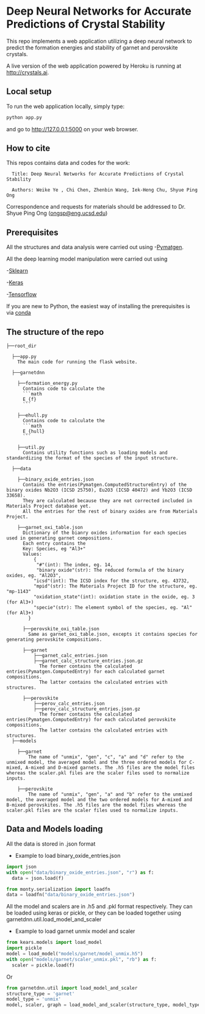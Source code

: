 # Deep Neural Networks for Accurate Predictions of Crystal Stability

This repo implements a web application utilizing a deep neural network to
predict the formation energies and stability of garnet and perovskite crystals.

A live version of the web application powered by Heroku is running at
http://crystals.ai.

## Local setup

To run the web application locally, simply type:

```bash
python app.py
```

and go to http://127.0.0.1:5000 on your web browser.

## How to cite
This repos contains data and codes for the work:

      Title: Deep Neural Networks for Accurate Predictions of Crystal Stability

      Authors: Weike Ye , Chi Chen, Zhenbin Wang, Iek-Heng Chu, Shyue Ping Ong

Correspondence and requests for materials should be addressed to Dr. Shyue Ping Ong (ongsp@eng.ucsd.edu)

##  Prerequisites
All the structures and data analysis were carried out using
  -[Pymatgen](http://pymatgen.org).

All the deep learning model manipulation were carried out using

  -[Sklearn](http://scikit-learn.org/stable/)

  -[Keras](http://keras.io)

  -[Tensorflow](http://www.tensorflow.org/ )

If you are new to Python, the easiest way of installing the prerequisites is via [conda](https://conda.io/docs/index.html)

## The structure of the repo
```
├──root_dir

  ├──app.py
    The main code for running the flask website.

  ├──garnetdnn

    ├──formation_energy.py
      Contains code to calculate the
      ```math
      E_{f}
      ```

    ├──ehull.py
      Contains code to calculate the
      ```math
      E_{hull}
      ```

    ├──util.py
      Contains utility functions such as loading models and standardizing the format of the species of the input structure.

  ├──data

    ├──binary_oxide_entries.json
      Contains the entries(Pymatgen.ComputedStructureEntry) of the binary oxides Nb2O3 (ICSD 25750), Eu2O3 (ICSD 40472) and Yb2O3 (ICSD 33658).
      They are calculated because they are not corrected included in Materials Project database yet.
      All the entries for the rest of binary oxides are from Materials Project.

    ├──garnet_oxi_table.json
      Dictionary of the bianry oxides information for each species used in generating garnet compositions.
      Each entry contains the
      Key: Species, eg "Al3+"
      Values:
          {
           "#"(int): The index, eg. 14,
           "binary oxide"(str): The reduced formula of the binary oxides, eg. "Al2O3",
          "icsd"(int): The ICSD index for the structure, eg. 43732,
          "mpid"(str): The Materials Project ID for the structure, eg.  "mp-1143"
          "oxidation_state"(int): oxidation state in the oxide, eg. 3 (for Al3+)
          "specie"(str): The element symbol of the species, eg. "Al" (for Al3+)
        }

      ├──perovskite_oxi_table.json
        Same as garnet_oxi_table.json, excepts it contains species for generating perovskite compositions.

      ├──garnet
          ├──garnet_calc_entries.json
          ├──garnet_calc_structure_entries.json.gz
            The former contains the calculated entries(Pymatgen.ComputedEntry) for each calculated garnet compositions.
            The latter contains the calculated entries with structures.

      ├──perovskite
          ├──perov_calc_entries.json
          ├──perov_calc_structure_entries.json.gz
            The former contains the calculated entries(Pymatgen.ComputedEntry) for each calculated perovskite compositions.
            The latter contains the calculated entries with structures.
  ├──models

    ├──garnet
        The name of "unmix", "gen", "c", "a" and "d" refer to the unmixed model, the averaged model and the three ordered models for C-mixed, A-mixed and D-mixed garnets. The .h5 files are the model files whereas the scaler.pkl files are the scaler files used to normalize inputs.

    ├──perovskite
        The name of "unmix", "gen", "a" and "b" refer to the unmixed model, the averaged model and the two ordered models for A-mixed and B-mixed perovskites. The .h5 files are the model files whereas the scaler.pkl files are the scaler files used to normalize inputs.

```  

## Data and Models loading

All the data is stored in .json format

- Example to load binary_oxide_entries.json

```python
import json
with open("data/binary_oxide_entries.json", "r") as f:
  data = json.load(f)
```
```python
from monty.serialization import loadfn
data = loadfn("data/binary_oxide_entries.json")
```

All the model and scalers are in .h5 and .pkl format respectively.
They can be loaded using keras or pickle, or they can be loaded together using garnetdnn.util.load_model_and_scaler

- Example to load garnet unmix model and scaler

```python
from kears.models import load_model
import pickle
model = load_model("models/garnet/model_unmix.h5")
with open("models/garnet/scaler_unmix.pkl", "rb") as f:
  scaler = pickle.load(f)
```

Or

```python
from garnetdnn.util import load_model_and_scaler
structure_type = 'garnet'
model_type = 'unmix'
model, scaler, graph = load_model_and_scaler(structure_type, model_type)
```
